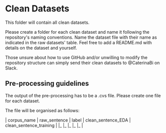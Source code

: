 # Clean Datasets

This folder will contain all clean datasets. 

Please create a folder for each clean dataset and name it following the repository's naming conventions. Name the dataset file with their name as indicated in the raw datasets' table. Feel free to add a README.md with details on the dataset and yourself. 

Those unsure about how to use GitHub and/or unwilling to modify the repository structure can simply send their clean datasets to @CaterinaBi on Slack.

## Pre-processing guidelines

The output of the pre-processing has to be a .cvs file. Please create one file for each dataset.

The file will be organised as follows:

 | corpus_name | raw_sentence | label | clean_sentence_EDA | clean_sentence_training |
  |_ |_ |_ |_ |_ |
